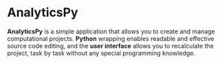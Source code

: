 # AnalyticsPy

__AnalyticsPy__ is a simple application that allows you to create and manage computational projects. __Python__ wrapping enables readable and effective source code editing, and the __user interface__ allows you to recalculate the project, task by task without any special programming knowledge.